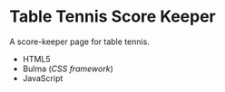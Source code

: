 # Table Tennis Score Keeper
A score-keeper page for table tennis. 

- HTML5
- Bulma (*CSS framework*)
- JavaScript
